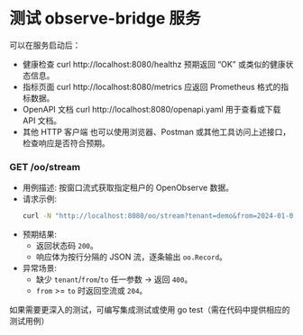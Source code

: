 # 测试 observe-bridge 服务

可以在服务启动后：

- 健康检查 curl http://localhost:8080/healthz 预期返回 “OK” 或类似的健康状态信息。
- 指标页面 curl http://localhost:8080/metrics 应返回 Prometheus 格式的指标数据。
- OpenAPI 文档 curl http://localhost:8080/openapi.yaml 用于查看或下载 API 文档。
- 其他 HTTP 客户端 也可以使用浏览器、Postman 或其他工具访问上述接口，检查响应是否符合预期。

### GET /oo/stream

- 用例描述: 按窗口流式获取指定租户的 OpenObserve 数据。
- 请求示例:
  ```bash
  curl -N "http://localhost:8080/oo/stream?tenant=demo&from=2024-01-01T00:00:00Z&to=2024-01-01T00:05:00Z"
  ```
- 预期结果:
  - 返回状态码 `200`。
  - 响应体为按行分隔的 JSON 流，逐条输出 `oo.Record`。
- 异常场景:
  - 缺少 `tenant`/`from`/`to` 任一参数 -> 返回 `400`。
  - `from` >= `to` 时返回空流或 `204`。

如果需要更深入的测试，可编写集成测试或使用 go test（需在代码中提供相应的测试用例）
